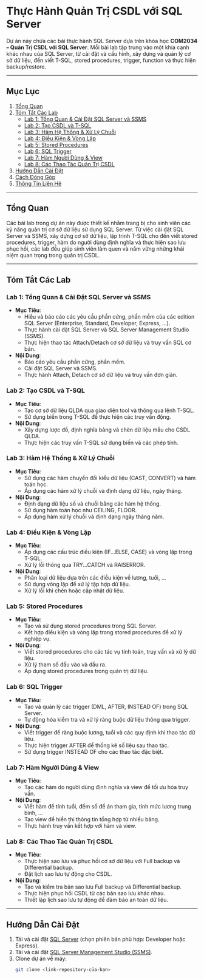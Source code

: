 # Thực Hành Quản Trị CSDL với SQL Server

Dự án này chứa các bài thực hành SQL Server dựa trên khóa học **COM2034 – Quản Trị CSDL với SQL Server**. Mỗi bài lab tập trung vào một khía cạnh khác nhau của SQL Server, từ cài đặt và cấu hình, xây dựng và quản lý cơ sở dữ liệu, đến viết T-SQL, stored procedures, trigger, function và thực hiện backup/restore.

---

## Mục Lục

1. [Tổng Quan](#tổng-quan)
2. [Tóm Tắt Các Lab](#tóm-tắt-các-lab)
   - [Lab 1: Tổng Quan & Cài Đặt SQL Server và SSMS](#lab-1-tổng-quan--cài-đặt-sql-server-và-ssms)
   - [Lab 2: Tạo CSDL và T-SQL](#lab-2-tạo-csdl-và-t-sql)
   - [Lab 3: Hàm Hệ Thống & Xử Lý Chuỗi](#lab-3-hàm-hệ-thống--xử-lý-chuỗi)
   - [Lab 4: Điều Kiện & Vòng Lặp](#lab-4-điều-kiện--vòng-lặp)
   - [Lab 5: Stored Procedures](#lab-5-stored-procedures)
   - [Lab 6: SQL Trigger](#lab-6-sql-trigger)
   - [Lab 7: Hàm Người Dùng & View](#lab-7-hàm-người-dùng--view)
   - [Lab 8: Các Thao Tác Quản Trị CSDL](#lab-8-các-thao-tác-quản-trị-csdl)
3. [Hướng Dẫn Cài Đặt](#hướng-dẫn-cài-đặt)
4. [Cách Đóng Góp](#cách-đóng-góp)
5. [Thông Tin Liên Hệ](#thông-tin-liên-hệ)

---

## Tổng Quan

Các bài lab trong dự án này được thiết kế nhằm trang bị cho sinh viên các kỹ năng quản trị cơ sở dữ liệu sử dụng SQL Server. Từ việc cài đặt SQL Server và SSMS, xây dựng cơ sở dữ liệu, lập trình T-SQL cho đến viết stored procedures, trigger, hàm do người dùng định nghĩa và thực hiện sao lưu phục hồi, các lab đều giúp sinh viên làm quen và nắm vững những khái niệm quan trọng trong quản trị CSDL.

---

## Tóm Tắt Các Lab

### Lab 1: Tổng Quan & Cài Đặt SQL Server và SSMS
- **Mục Tiêu**:
  - Hiểu và báo cáo các yêu cầu phần cứng, phần mềm của các edition SQL Server (Enterprise, Standard, Developer, Express, …).
  - Thực hành cài đặt SQL Server và SQL Server Management Studio (SSMS).
  - Thực hiện thao tác Attach/Detach cơ sở dữ liệu và truy vấn SQL cơ bản.
- **Nội Dung**:
  - Báo cáo yêu cầu phần cứng, phần mềm.
  - Cài đặt SQL Server và SSMS.
  - Thực hành Attach, Detach cơ sở dữ liệu và truy vấn đơn giản.

### Lab 2: Tạo CSDL và T-SQL
- **Mục Tiêu**:
  - Tạo cơ sở dữ liệu QLDA qua giao diện tool và thông qua lệnh T-SQL.
  - Sử dụng biến trong T-SQL để thực hiện các truy vấn động.
- **Nội Dung**:
  - Xây dựng lược đồ, định nghĩa bảng và chèn dữ liệu mẫu cho CSDL QLDA.
  - Thực hiện các truy vấn T-SQL sử dụng biến và các phép tính.

### Lab 3: Hàm Hệ Thống & Xử Lý Chuỗi
- **Mục Tiêu**:
  - Sử dụng các hàm chuyển đổi kiểu dữ liệu (CAST, CONVERT) và hàm toán học.
  - Áp dụng các hàm xử lý chuỗi và định dạng dữ liệu, ngày tháng.
- **Nội Dung**:
  - Định dạng dữ liệu số và chuỗi bằng các hàm hệ thống.
  - Sử dụng hàm toán học như CEILING, FLOOR.
  - Áp dụng hàm xử lý chuỗi và định dạng ngày tháng năm.

### Lab 4: Điều Kiện & Vòng Lặp
- **Mục Tiêu**:
  - Áp dụng các cấu trúc điều kiện (IF...ELSE, CASE) và vòng lặp trong T-SQL.
  - Xử lý lỗi thông qua TRY...CATCH và RAISERROR.
- **Nội Dung**:
  - Phân loại dữ liệu dựa trên các điều kiện về lương, tuổi, …
  - Sử dụng vòng lặp để xử lý tập hợp dữ liệu.
  - Xử lý lỗi khi chèn hoặc cập nhật dữ liệu.

### Lab 5: Stored Procedures
- **Mục Tiêu**:
  - Tạo và sử dụng stored procedures trong SQL Server.
  - Kết hợp điều kiện và vòng lặp trong stored procedures để xử lý nghiệp vụ.
- **Nội Dung**:
  - Viết stored procedures cho các tác vụ tính toán, truy vấn và xử lý dữ liệu.
  - Xử lý tham số đầu vào và đầu ra.
  - Áp dụng stored procedures trong quản trị dữ liệu.

### Lab 6: SQL Trigger
- **Mục Tiêu**:
  - Tạo và quản lý các trigger (DML, AFTER, INSTEAD OF) trong SQL Server.
  - Tự động hóa kiểm tra và xử lý ràng buộc dữ liệu thông qua trigger.
- **Nội Dung**:
  - Viết trigger để ràng buộc lương, tuổi và các quy định khi thao tác dữ liệu.
  - Thực hiện trigger AFTER để thống kê số liệu sau thao tác.
  - Sử dụng trigger INSTEAD OF cho các thao tác đặc biệt.

### Lab 7: Hàm Người Dùng & View
- **Mục Tiêu**:
  - Tạo các hàm do người dùng định nghĩa và view để tối ưu hóa truy vấn.
- **Nội Dung**:
  - Viết hàm để tính tuổi, đếm số đề án tham gia, tính mức lương trung bình, …
  - Tạo view để hiển thị thông tin tổng hợp từ nhiều bảng.
  - Thực hành truy vấn kết hợp với hàm và view.

### Lab 8: Các Thao Tác Quản Trị CSDL
- **Mục Tiêu**:
  - Thực hiện sao lưu và phục hồi cơ sở dữ liệu với Full backup và Differential backup.
  - Đặt lịch sao lưu tự động cho CSDL.
- **Nội Dung**:
  - Tạo và kiểm tra bản sao lưu Full backup và Differential backup.
  - Thực hiện phục hồi CSDL từ các bản sao lưu khác nhau.
  - Thiết lập lịch sao lưu tự động để đảm bảo an toàn dữ liệu.

---

## Hướng Dẫn Cài Đặt

1. Tải và cài đặt [SQL Server](https://www.microsoft.com/en-us/sql-server/sql-server-downloads) (chọn phiên bản phù hợp: Developer hoặc Express).
2. Tải và cài đặt [SQL Server Management Studio (SSMS)](https://docs.microsoft.com/en-us/sql/ssms/download-sql-server-management-studio-ssms).
3. Clone dự án về máy:
   ```bash
   git clone <link-repository-của-bạn>
